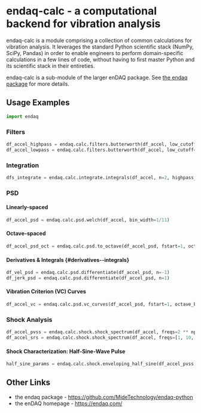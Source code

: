 # endaq-calc - a computational backend for vibration analysis

endaq-calc is a module comprising a collection of common calculations for vibration analysis. It leverages the standard Python scientific stack (NumPy, SciPy, Pandas) in order to enable engineers to perform domain-specific calculations in a few lines of code, without having to first master Python and its scientific stack in their entireties.

endaq-calc is a sub-module of the larger enDAQ package. See [the endaq package](https://github.com/MideTechnology/endaq-python) for more details.

## Usage Examples

``` python
import endaq
```

### Filters
``` python
df_accel_highpass = endaq.calc.filters.butterworth(df_accel, low_cutoff=1, high_cutoff=None)
df_accel_lowpass = endaq.calc.filters.butterworth(df_accel, low_cutoff=None, high_cutoff=100)
```

### Integration
``` python
dfs_integrate = endaq.calc.integrate.integrals(df_accel, n=2, highpass_cutoff=1.0, tukey_percent=0.05)
```

### PSD

#### Linearly-spaced
``` python
df_accel_psd = endaq.calc.psd.welch(df_accel, bin_width=1/11)
```

#### Octave-spaced
``` python
df_accel_psd_oct = endaq.calc.psd.to_octave(df_accel_psd, fstart=1, octave_bins=3)
```

#### Derivatives & Integrals {#derivatives--integrals}
``` python
df_vel_psd = endaq.calc.psd.differentiate(df_accel_psd, n=-1)
df_jerk_psd = endaq.calc.psd.differentiate(df_accel_psd, n=1)
```

#### Vibration Criterion (VC) Curves
``` python
df_accel_vc = endaq.calc.psd.vc_curves(df_accel_psd, fstart=1, octave_bins=3)
```

### Shock Analysis
``` python
df_accel_pvss = endaq.calc.shock.shock_spectrum(df_accel, freqs=2 ** np.arange(-10, 13, 0.25), damp=0.05, mode="pvss")
df_accel_srs = endaq.calc.shock.shock_spectrum(df_accel, freqs=[1, 10, 100, 1000], damp=0.05, mode="srs")
```

#### Shock Characterization: Half-Sine-Wave Pulse
``` python
half_sine_params = endaq.calc.shock.enveloping_half_sine(df_accel_pvss, damp=0.05)
```

## Other Links
- the endaq package - https://github.com/MideTechnology/endaq-python
- the enDAQ homepage - https://endaq.com/
